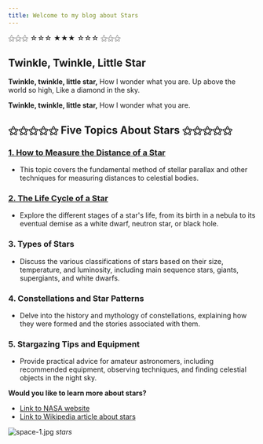 ```yaml
---
title: Welcome to my blog about Stars
---
```


⚝⚝⚝ ☆☆☆ ★★★ ☆☆☆ ⚝⚝⚝

## Twinkle, Twinkle, Little Star

**Twinkle, twinkle, little star,**
How I wonder what you are.
Up above the world so high,
Like a diamond in the sky.

**Twinkle, twinkle, little star,**
How I wonder what you are.


## ⚝⚝⚝⚝⚝ Five Topics About Stars ⚝⚝⚝⚝⚝

### [1. How to Measure the Distance of a Star](https://tanteckliang.github.io/skills-github-pages/2024/07/31/measure_star_distance.html)
* This topic covers the fundamental method of stellar parallax and other techniques for measuring distances to celestial bodies.

### [2. The Life Cycle of a Star](https://tanteckliang.github.io/skills-github-pages/2024/07/31/star_life_cycle.html)
* Explore the different stages of a star's life, from its birth in a nebula to its eventual demise as a white dwarf, neutron star, or black hole.

### 3. Types of Stars
* Discuss the various classifications of stars based on their size, temperature, and luminosity, including main sequence stars, giants, supergiants, and white dwarfs.

### 4. Constellations and Star Patterns
* Delve into the history and mythology of constellations, explaining how they were formed and the stories associated with them.

### 5. Stargazing Tips and Equipment
* Provide practical advice for amateur astronomers, including recommended equipment, observing techniques, and finding celestial objects in the night sky. 

**Would you like to learn more about stars?**
* [Link to NASA website](https://www.nasa.gov/)
* [Link to Wikipedia article about stars](https://en.wikipedia.org/wiki/Star)

![space-1.jpg](http://www.storywarren.com/wp-content/uploads/2016/09/space-1.jpg)
*stars*
